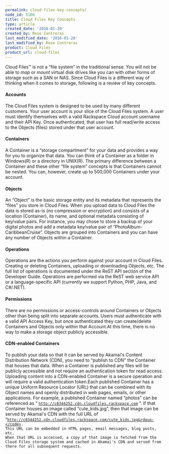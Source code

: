 ```yaml
---
permalink: cloud-files-key-concepts/
node_id: 5166
title: Cloud Files Key Concepts
type: article
created_date: '2016-01-20'
created_by: Rose Contreras
last_modified_date: '2016-01-20'
last_modified_by: Rose Contreras
product: Cloud Files
product_url: cloud-files
---
```


Cloud Files&trade; is not a &ldquo;file system&rdquo; in the traditional sense. You will not be able to *map* or *mount* virtual disk drives like you can with other forms of storage such as a SAN or NAS. Since Cloud Files is a different way of thinking when it comes to storage, following is a review of key concepts.

#### Accounts

The Cloud Files system is designed to be used by many different customers. Your user account is your slice of the Cloud Files system. A user must identify themselves with a valid Rackspace Cloud account username and their API Key. Once authenticated, that user has full read/write access to the Objects (files) stored under that user account.

####  Containers

A Container is a &ldquo;storage compartment&rdquo; for your data and provides a way for you to organize that data. You can think of a Container as a folder in Windows(R) or a directory in UNIX(R). The primary difference between a Container and these other &ldquo;file system&rdquo; concepts is that Containers cannot be nested. You can, however, create up to 500,000 Containers under your account.

####  Objects

An &ldquo;Object&rdquo; is the basic storage entity and its metadata that represents the &ldquo;files&rdquo; you store in Cloud Files. When you upload data to Cloud Files the data is stored as-is (no compression or encryption) and consists of a location (Container), its name, and optional metadata consisting of key/value pairs. For instance, you may chose to store a backup of your digital photos and add a metadata key/value pair of &ldquo;PhotoAlbum-CaribbeanCruise&rdquo;. Objects are grouped into Containers and you can have any number of Objects within a Container.

####  Operations

Operations are the actions you perform against your account in Cloud Files. Creating or deleting Containers, uploading or downloading Objects, etc. The full list of operations is documented under the ReST API section of the Developer Guide. Operations are performed via the ReST web service API or a language-specific API (currently we support Python, PHP, Java, and C#/.NET).

####  Permissions

There are no permissions or access-controls around Containers or Objects other than being split into separate accounts. Users must authenticate with a valid API Access Key, but once authenticated they can create/delete Containers and Objects only within that Account.At this time, there is no way to make a storage object publicly accessible.

####  CDN-enabled Containers

To publish your data so that it can be served by Akamai's Content Distribution Network (CDN), you need to &ldquo;publish to CDN&rdquo; the Container that houses that data. When a Container is published any files will be publicly accessible and not require an authentication token for read access. Uploading content into a CDN-enabled Container is a secure operation and will require a valid authentication token.Each published Container has a unique Uniform Resource Locator (URL) that can be combined with its Object names and openly distributed in web pages, emails, or other applications. For example, a published Container named &ldquo;photos&rdquo; can be referenced as &ldquo; <code>http://c0344252.cdn.cloudfiles.rackspace.com</code> &rdquo;. If that Container houses an image called &ldquo;cute_kids.jpg&rdquo;, then that image can be served by Akamai's CDN with the full URL of &ldquo;<code>http://c0344252.cdn.cloudfiles.rackspace.com/cute_kids.jpg&rdquo;</code>. This URL can be embedded in HTML pages, email messages, blog posts, etc. When that URL is accessed, a copy of that image is fetched from the Cloud Files storage system and cached in Akamai's CDN and served from there for all subsequent requests.

